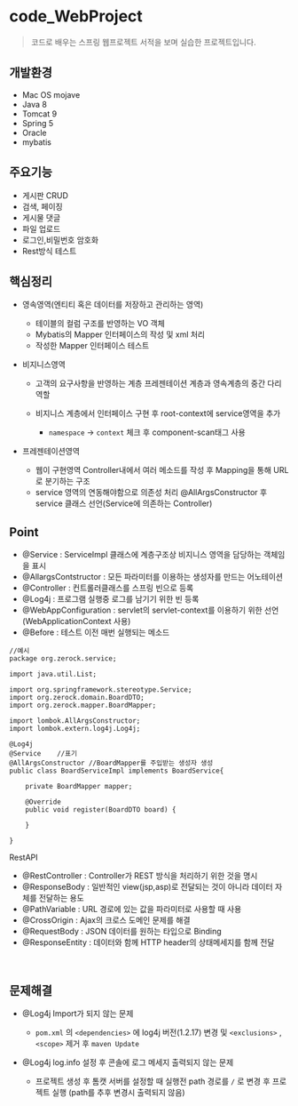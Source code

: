 # code_WebProject
>  코드로 배우는 스프링 웹프로젝트 서적을 보며 실습한 프로젝트입니다.



## 개발환경

- Mac OS mojave
- Java 8
- Tomcat 9
- Spring 5
- Oracle
- mybatis

## 주요기능

- 게시판 CRUD
- 검색, 페이징
- 게시물 댓글
- 파일 업로드
- 로그인,비밀번호 암호화
- Rest방식 테스트



## 핵심정리

- 영속영역(엔티티 혹은 데이터를 저장하고 관리하는 영역)
  - 테이블의 컬럼 구조를 반영하는 VO 객체
  - Mybatis의 Mapper 인터페이스의 작성 및 xml 처리
  - 작성한 Mapper 인터페이스 테스트

- 비지니스영역

  - 고객의 요구사항을 반영하는 계층 프레젠테이션 계층과 영속계층의 중간 다리역할

  - 비지니스 계층에서 인터페이스 구현 후 root-context에 service영역을 추가 

    - `namespace` -> `context` 체크 후 component-scan태그 사용

    

- 프레젠테이션영역
  
  -  웹이 구현영역 Controller내에서 여러 메소드를 작성 후 Mapping을 통해 URL로 분기하는 구조
  -  service 영역의 연동해야함으로 의존성 처리 @AllArgsConstructor 후 service 클래스 선언(Service에 의존하는 Controller)



## Point

- @Service : ServiceImpl 클래스에 계층구조상 비지니스 영역을 담당하는 객체임을 표시
- @AllargsContstructor : 모든 파라미터를 이용하는 생성자를 만드는 어노테이션
- @Controller : 컨트롤러클래스를 스프링 빈으로 등록
- @Log4j : 프로그램 실행중 로그를 남기기 위한 빈 등록
- @WebAppConfiguration : servlet의 servlet-context를 이용하기 위한 선언(WebApplicationContext 사용)
- @Before : 테스트 이전 매번 실행되는 메소드

```
//예시
package org.zerock.service;

import java.util.List;

import org.springframework.stereotype.Service;
import org.zerock.domain.BoardDTO;
import org.zerock.mapper.BoardMapper;

import lombok.AllArgsConstructor;
import lombok.extern.log4j.Log4j;

@Log4j
@Service	//표기 
@AllArgsConstructor	//BoardMapper를 주입받는 생성자 생성
public class BoardServiceImpl implements BoardService{

	private BoardMapper mapper;
	
	@Override
	public void register(BoardDTO board) {
		
	}

}

```



RestAPI

- @RestController : Controller가 REST 방식을 처리하기 위한 것을 명시
- @ResponseBody : 일반적인 view(jsp,asp)로 전달되는 것이 아니라 데이터 자체를 전달하는 용도
- @PathVariable : URL 경로에 있는 값을 파라미터로 사용할 때 사용
- @CrossOrigin : Ajax의 크로스 도메인 문제를 해결
- @RequestBody : JSON 데이터를 원하는 타입으로 Binding
- @ResponseEntity : 데이터와 함께 HTTP header의 상태메세지를 함께 전달



<br>







## 문제해결

- @Log4j Import가 되지 않는 문제

  - `pom.xml` 의 `<dependencies>` 에 log4j 버전(1.2.17) 변경 및 `<exclusions>` , `<scope>` 제거 후 `maven Update`

- @Log4j  log.info 설정 후 콘솔에 로그 메세지 출력되지 않는 문제

  - 프로젝트 생성 후 톰캣 서버를 설정할 때 실행전  path 경로를 `/` 로 변경 후 프로젝트 실행 (path를 추후 변경시 출력되지 않음)

  